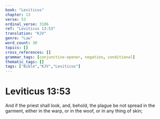 ```yaml
---
book: "Leviticus"
chapter: 13
verse: 53
ordinal_verse: 3106
ref: "Leviticus 13:53"
translation: "KJV"
genre: "Law"
word_count: 30
topics: []
cross_references: []
grammar_tags: [conjunctive-opener, negation, conditional]
thematic_tags: []
tags: ["Bible","KJV","Leviticus"]
---
```


# Leviticus 13:53

And if the priest shall look, and, behold, the plague be not spread in the garment, either in the warp, or in the woof, or in any thing of skin;
